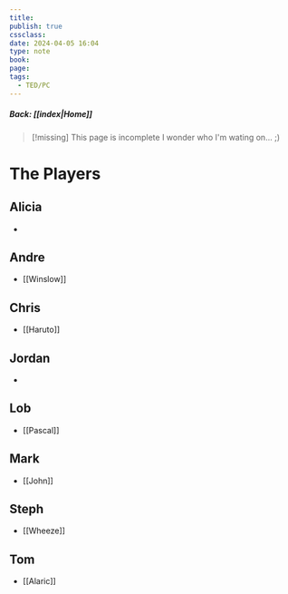 ```yaml
---
title: 
publish: true
cssclass: 
date: 2024-04-05 16:04
type: note
book: 
page: 
tags:
  - TED/PC
---
```

##### Back: [[index|Home]] 

> [!missing] This page is incomplete
> I wonder who I'm wating on... ;)

# The Players
## Alicia
- 
## Andre
- [[Winslow]]
## Chris
- [[Haruto]]
## Jordan
- 
## Lob
- [[Pascal]]
## Mark
 - [[John]]
## Steph
- [[Wheeze]]
## Tom
- [[Alaric]]

